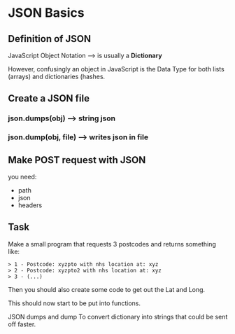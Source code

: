 # JSON Basics

## Definition of JSON
JavaScript Object Notation
--> is usually a **Dictionary**

However, confusingly an object in JavaScript is the Data Type for both lists (arrays) and dictionaries (hashes.

## Create a JSON file

### json.dumps(obj) --> string json

### json.dump(obj, file) --> writes json in file

## Make POST request with JSON
you need:
- path
- json
- headers

## Task

Make a small program that requests 3 postcodes and returns something like:
````
> 1 - Postcode: xyzpto with nhs location at: xyz
> 2 - Postcode: xyzpto2 with nhs location at: xyz
> 3 - (...)
````

Then you should also create some code to get out the Lat and Long.

This should now start to be put into functions.

JSON dumps and dump
To convert dictionary into strings that could be sent off faster.